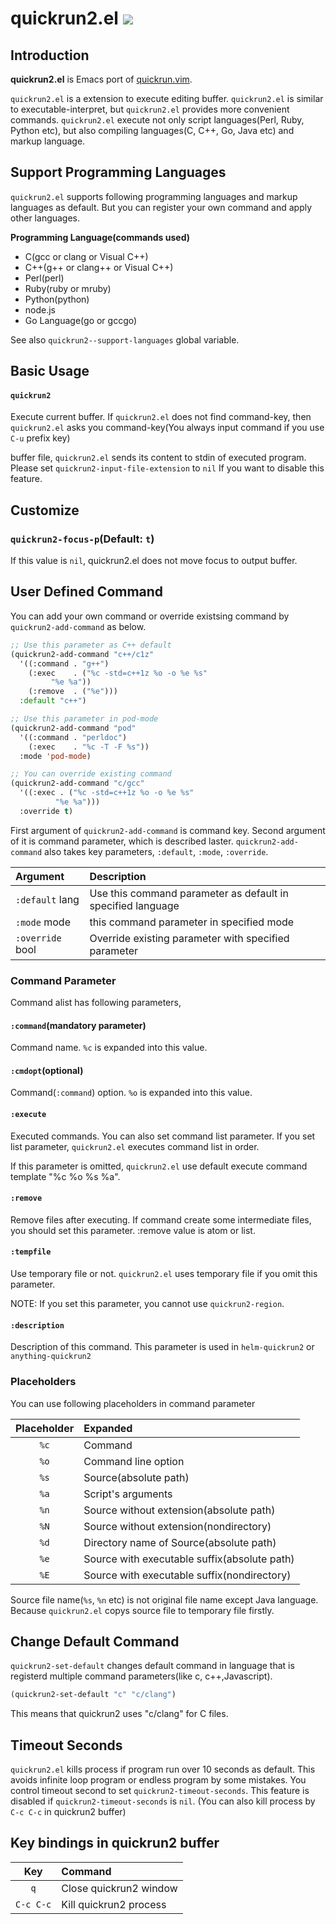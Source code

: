 # quickrun2.el ![](https://github.com/syohex/emacs-quickrun2/workflows/CI/badge.svg)

## Introduction

**quickrun2.el** is Emacs port of [quickrun.vim](https://github.com/thinca/vim-quickrun).


`quickrun2.el` is a extension to execute editing buffer.
`quickrun2.el` is similar to executable-interpret, but `quickrun2.el` provides more convenient
commands. `quickrun2.el` execute not only script languages(Perl, Ruby, Python etc), but also
compiling languages(C, C++, Go, Java etc) and markup language.


## Support Programming Languages

`quickrun2.el` supports following programming languages and markup languages
as default. But you can register your own command and apply other languages.

**Programming Language(commands used)**

* C(gcc or clang or Visual C++)
* C++(g++ or clang++ or Visual C++)
* Perl(perl)
* Ruby(ruby or mruby)
* Python(python)
* node.js
* Go Language(go or gccgo)

See also `quickrun2--support-languages` global variable.


## Basic Usage

#### `quickrun2`

Execute current buffer. If `quickrun2.el` does not find command-key,
then `quickrun2.el` asks you command-key(You always input command
if you use `C-u` prefix key)

buffer file, `quickrun2.el` sends its content to stdin of executed program. Please set
`quickrun2-input-file-extension` to `nil` If you want to disable this feature.

## Customize

### `quickrun2-focus-p`(Default: `t`)

If this value is `nil`, quickrun2.el does not move focus to output buffer.


## User Defined Command

You can add your own command or override existsing command  by `quickrun2-add-command` as below.

```lisp
;; Use this parameter as C++ default
(quickrun2-add-command "c++/c1z"
  '((:command . "g++")
    (:exec    . ("%c -std=c++1z %o -o %e %s"
		 "%e %a"))
    (:remove  . ("%e")))
  :default "c++")

;; Use this parameter in pod-mode
(quickrun2-add-command "pod"
  '((:command . "perldoc")
    (:exec    . "%c -T -F %s"))
  :mode 'pod-mode)

;; You can override existing command
(quickrun2-add-command "c/gcc"
  '((:exec . ("%c -std=c++1z %o -o %e %s"
	      "%e %a")))
  :override t)
```

First argument of `quickrun2-add-command` is command key. Second argument of it is
command parameter, which is described laster. `quickrun2-add-command` also takes
key parameters, `:default`, `:mode`, `:override`.

| Argument         | Description                                                 |
|:-----------------|:------------------------------------------------------------|
| `:default` lang  | Use this command parameter as default in specified language |
| `:mode` mode     | this command parameter in specified mode                    |
| `:override` bool | Override existing parameter with specified parameter        |


### Command Parameter

Command alist has following parameters,

#### `:command`(mandatory parameter)

Command name. `%c` is expanded into this value.

#### `:cmdopt`(optional)

Command(`:command`) option. `%o` is expanded into this value.

#### `:execute`

Executed commands. You can also set command list parameter.
If you set list parameter, `quickrun2.el` executes command
list in order.

If this parameter is omitted, `quickrun2.el` use default execute
command template "%c %o %s %a".

#### `:remove`

Remove files after executing.
If command create some intermediate files, you should set this
parameter. :remove value is atom or list.


#### `:tempfile`

Use temporary file or not. `quickrun2.el` uses temporary file
if you omit this parameter.

NOTE: If you set this parameter, you cannot use `quickrun2-region`.

#### `:description`

Description of this command. This parameter is used in
`helm-quickrun2` or `anything-quickrun2`


### Placeholders

You can use following placeholders in command parameter

| Placeholder | Expanded                                      |
|:-----------:|:----------------------------------------------|
|  `%c`       |  Command                                      |
|  `%o`       |  Command line option                          |
|  `%s`       |  Source(absolute path)                        |
|  `%a`       |  Script's arguments                           |
|  `%n`       |  Source without extension(absolute path)      |
|  `%N`       |  Source without extension(nondirectory)       |
|  `%d`       |  Directory name of Source(absolute path)      |
|  `%e`       |  Source with executable suffix(absolute path) |
|  `%E`       |  Source with executable suffix(nondirectory)  |

Source file name(`%s`, `%n` etc) is not original file name except
Java language. Because `quickrun2.el` copys source file to temporary
file firstly.


## Change Default Command

`quickrun2-set-default` changes default command in language that is registerd
multiple command parameters(like c, c++,Javascript).

```lisp
(quickrun2-set-default "c" "c/clang")
```

This means that quickrun2 uses "c/clang" for C files.


## Timeout Seconds

`quickrun2.el` kills process if program run over 10 seconds as default.
This avoids infinite loop program or endless program by some mistakes.
You control timeout second to set `quickrun2-timeout-seconds`.
This feature is disabled if `quickrun2-timeout-seconds` is `nil`.
(You can also kill process by `C-c C-c` in quickrun2 buffer)


## Key bindings in quickrun2 buffer

| Key       | Command                |
|:---------:|:-----------------------|
| `q`       | Close quickrun2 window  |
| `C-c C-c` | Kill quickrun2 process  |
